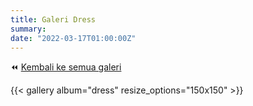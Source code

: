 ```yaml
---
title: Galeri Dress
summary: 
date: "2022-03-17T01:00:00Z"
---
```


⏪ [Kembali ke semua galeri](/galeri/)

{{< gallery album="dress" resize_options="150x150" >}}